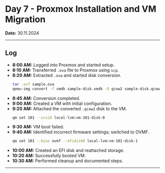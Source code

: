 # **Day 7 - Proxmox Installation and VM Migration**  
**Date:** 30.11.2024  

---  

## **Log**  
- **8:00 AM:** Logged into Proxmox and started setup.  
- **8:10 AM:** Transferred `.ova` file to Proxmox using `scp`.  
- **8:20 AM:** Extracted `.ova` and started disk conversion.  
  ```bash  
  tar -xvf sample.ova  
  qemu-img convert -f vmdk sample-disk.vmdk -O qcow2 sample-disk.qcow2  
  ```  
- **8:45 AM:** Conversion completed.  
- **9:00 AM:** Created a VM with initial configuration.  
- **9:20 AM:** Attached the converted `.qcow2` disk to the VM.  
  ```bash  
  qm set 101 --scsi0 local-lvm:vm-101-disk-0  
  ```  
- **9:30 AM:** VM boot failed.  
- **9:40 AM:** Identified incorrect firmware settings; switched to OVMF.  
  ```bash  
  qm set 101 --bios ovmf --efidisk0 local-lvm:vm-101-disk-1  
  ```  
- **10:00 AM:** Created an EFI disk and reattached storage.  
- **10:20 AM:** Successfully booted VM.  
- **10:30 AM:** Performed cleanup and documented steps.  

---  
